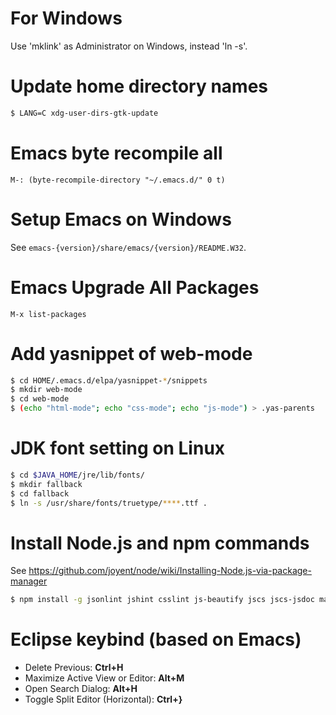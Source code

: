 # For Windows

Use 'mklink' as Administrator on Windows, instead 'ln -s'.

# Update home directory names

```sh
$ LANG=C xdg-user-dirs-gtk-update
```

# Emacs byte recompile all

```
M-: (byte-recompile-directory "~/.emacs.d/" 0 t)
```

# Setup Emacs on Windows

See `emacs-{version}/share/emacs/{version}/README.W32`.

# Emacs Upgrade All Packages

```
M-x list-packages
```

# Add yasnippet of web-mode

```sh
$ cd HOME/.emacs.d/elpa/yasnippet-*/snippets
$ mkdir web-mode
$ cd web-mode
$ (echo "html-mode"; echo "css-mode"; echo "js-mode") > .yas-parents
```

# JDK font setting on Linux

```sh
$ cd $JAVA_HOME/jre/lib/fonts/
$ mkdir fallback
$ cd fallback
$ ln -s /usr/share/fonts/truetype/****.ttf .
```

# Install Node.js and npm commands

See https://github.com/joyent/node/wiki/Installing-Node.js-via-package-manager

```sh
$ npm install -g jsonlint jshint csslint js-beautify jscs jscs-jsdoc marked editorconfig
```

# Eclipse keybind (based on Emacs)

- Delete Previous: __Ctrl+H__
- Maximize Active View or Editor: __Alt+M__
- Open Search Dialog: __Alt+H__
- Toggle Split Editor (Horizontal): __Ctrl+}__
